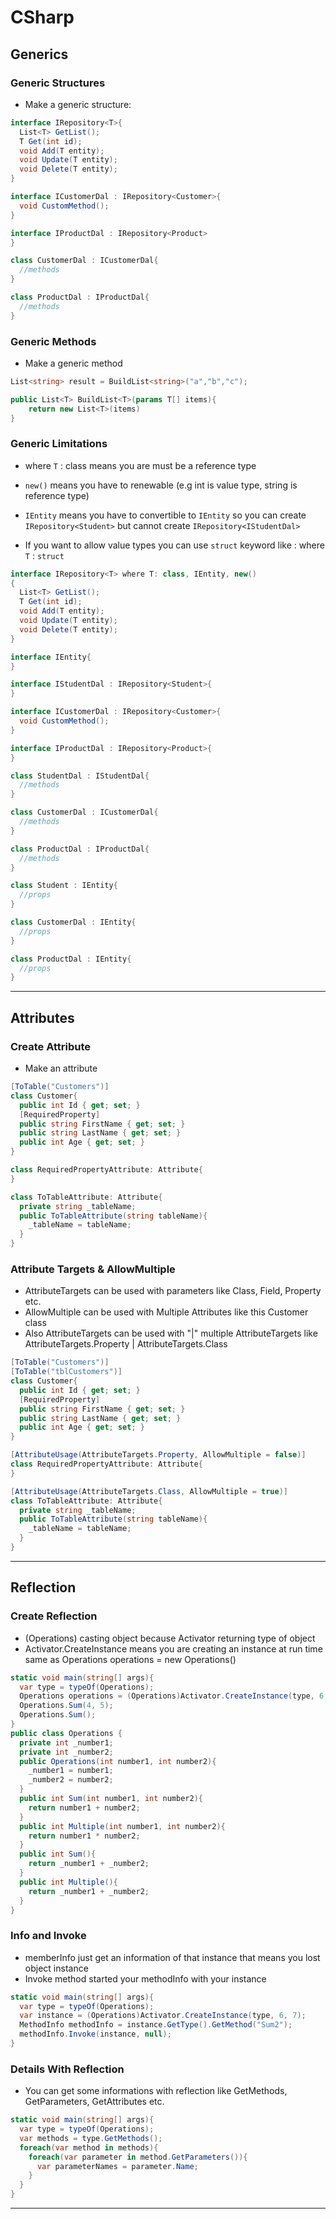 

# CSharp

## Generics

### Generic Structures

- Make a generic structure:

```C#
interface IRepository<T>{
  List<T> GetList();
  T Get(int id);
  void Add(T entity);
  void Update(T entity);
  void Delete(T entity);
}

interface ICustomerDal : IRepository<Customer>{
  void CustomMethod();
}

interface IProductDal : IRepository<Product>
}

class CustomerDal : ICustomerDal{
  //methods
}

class ProductDal : IProductDal{
  //methods
}
```

### Generic Methods

- Make a generic method

```C#
List<string> result = BuildList<string>("a","b","c");

public List<T> BuildList<T>(params T[] items){
    return new List<T>(items)
}
```

### Generic Limitations

- where `T` : class means you are must be a reference type

- `new()` means you have to renewable (e.g int is value type, string is reference type)

- `IEntity` means you have to convertible to `IEntity` so you can create `IRepository<Student>` but cannot create `IRepository<IStudentDal>`

- If you want to allow value types you can use `struct` keyword like : where `T` : `struct`


```C#
interface IRepository<T> where T: class, IEntity, new()
{
  List<T> GetList();
  T Get(int id);
  void Add(T entity);
  void Update(T entity);
  void Delete(T entity);
}

interface IEntity{
}

interface IStudentDal : IRepository<Student>{
}

interface ICustomerDal : IRepository<Customer>{
  void CustomMethod();
}

interface IProductDal : IRepository<Product>{  
}

class StudentDal : IStudentDal{
  //methods
}

class CustomerDal : ICustomerDal{
  //methods
}

class ProductDal : IProductDal{
  //methods
}

class Student : IEntity{
  //props
}

class CustomerDal : IEntity{
  //props
}

class ProductDal : IEntity{
  //props
}
```

----

## Attributes

### Create Attribute

- Make an attribute

```C#
[ToTable("Customers")]
class Customer{
  public int Id { get; set; }
  [RequiredProperty]
  public string FirstName { get; set; }
  public string LastName { get; set; }
  public int Age { get; set; }
}

class RequiredPropertyAttribute: Attribute{
}

class ToTableAttribute: Attribute{
  private string _tableName;
  public ToTableAttribute(string tableName){
    _tableName = tableName;
  }
}
```

### Attribute Targets & AllowMultiple

- AttributeTargets can be used with parameters like Class, Field, Property etc.
- AllowMultiple can be used with Multiple Attributes like this Customer class
- Also AttributeTargets can be used with "|" multiple AttributeTargets like AttributeTargets.Property | AttributeTargets.Class

```C#
[ToTable("Customers")]
[ToTable("tblCustomers")]
class Customer{
  public int Id { get; set; }
  [RequiredProperty]
  public string FirstName { get; set; }
  public string LastName { get; set; }
  public int Age { get; set; }
}

[AttributeUsage(AttributeTargets.Property, AllowMultiple = false)]
class RequiredPropertyAttribute: Attribute{
}

[AttributeUsage(AttributeTargets.Class, AllowMultiple = true)]
class ToTableAttribute: Attribute{
  private string _tableName;
  public ToTableAttribute(string tableName){
    _tableName = tableName;
  }
}
```

----

## Reflection

### Create Reflection

- (Operations) casting object because Activator returning type of object
- Activator.CreateInstance means you are creating an instance at run time same as Operations operations = new Operations()

```C#
static void main(string[] args){
  var type = typeOf(Operations);
  Operations operations = (Operations)Activator.CreateInstance(type, 6, 7);
  Operations.Sum(4, 5);
  Operations.Sum();
}
public class Operations {
  private int _number1;
  private int _number2;
  public Operations(int number1, int number2){
    _number1 = number1;
    _number2 = number2;
  }
  public int Sum(int number1, int number2){
    return number1 + number2;
  }
  public int Multiple(int number1, int number2){
    return number1 * number2;
  }
  public int Sum(){
    return _number1 + _number2;
  }
  public int Multiple(){
    return _number1 + _number2;
  }
}
```

### Info and Invoke

- memberInfo just get an information of that instance that means you lost object instance
- Invoke method started your methodInfo with your instance

```C#
static void main(string[] args){
  var type = typeOf(Operations);
  var instance = (Operations)Activator.CreateInstance(type, 6, 7);
  MethodInfo methodInfo = instance.GetType().GetMethod("Sum2");
  methodInfo.Invoke(instance, null);
}
```

### Details With Reflection

- You can get some informations with reflection like GetMethods, GetParameters, GetAttributes etc.

```C#
static void main(string[] args){
  var type = typeOf(Operations);
  var methods = type.GetMethods();
  foreach(var method in methods){
    foreach(var parameter in method.GetParameters()){
      var parameterNames = parameter.Name;
    }
  }
}
```

----
